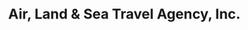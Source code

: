 ---
title: "Air, Land & Sea Travel Agency, Inc."
url: /cocoa-beach/air-land-und-sea-travel-agency-inc/
shop: Reisebüro
---
